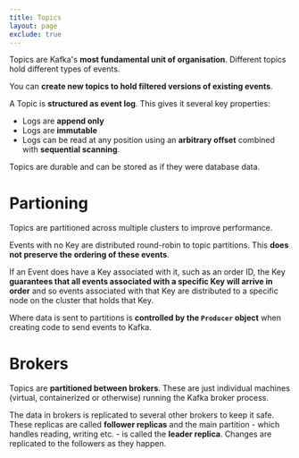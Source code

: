```yaml
---
title: Topics
layout: page
exclude: true
---
```


Topics are Kafka's **most fundamental unit of organisation**. Different topics hold different types of events.

You can **create new topics to hold filtered versions of existing events**.

A Topic is **structured as event log**. This gives it several key properties:

- Logs are **append only**
- Logs are **immutable**
- Logs can be read at any position using an **arbitrary offset** combined with **sequential scanning**.

Topics are durable and can be stored as if they were database data.

# Partioning

Topics are partitioned across multiple clusters to improve performance.

Events with no Key are distributed round-robin to topic partitions. This **does not preserve the ordering of these events**.

If an Event does have a Key associated with it, such as an order ID, the Key **guarantees that all events associated with a specific Key will arrive in order** and so events associated with that Key are distributed to a specific node on the cluster that holds that Key.

Where data is sent to partitions is **controlled by the `Producer` object** when creating code to send events to Kafka.

# Brokers

Topics are **partitioned between brokers**. These are just individual machines (virtual, containerized or otherwise) running the Kafka broker process.

The data in brokers is replicated to several other brokers to keep it safe. These replicas are called **follower replicas** and the main partition - which handles reading, writing etc. - is called the **leader replica**. Changes are replicated to the followers as they happen.

